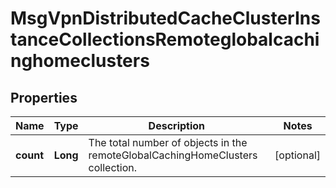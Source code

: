 
# MsgVpnDistributedCacheClusterInstanceCollectionsRemoteglobalcachinghomeclusters

## Properties
Name | Type | Description | Notes
------------ | ------------- | ------------- | -------------
**count** | **Long** | The total number of objects in the remoteGlobalCachingHomeClusters collection. |  [optional]



